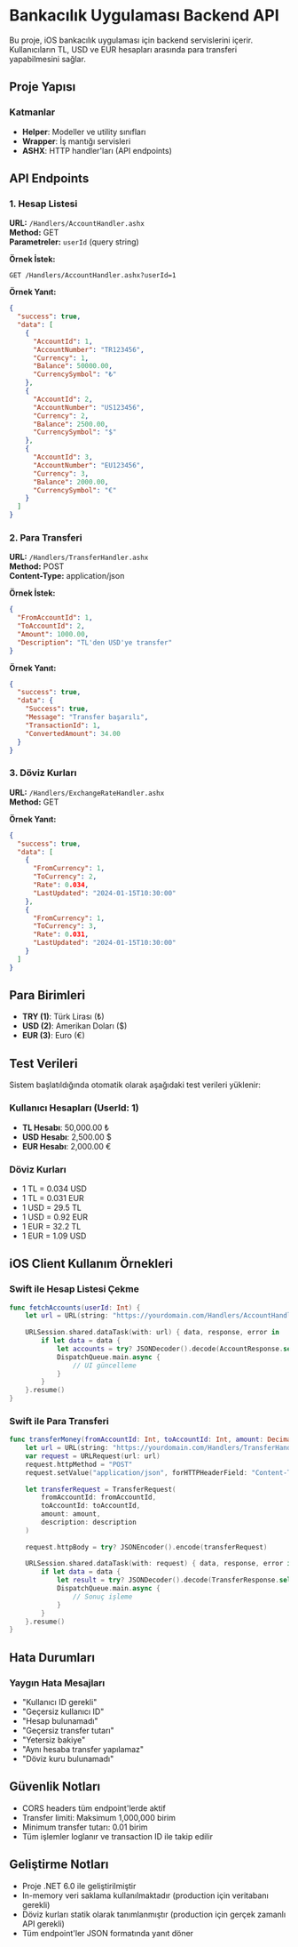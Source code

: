 # Bankacılık Uygulaması Backend API

Bu proje, iOS bankacılık uygulaması için backend servislerini içerir. Kullanıcıların TL, USD ve EUR hesapları arasında para transferi yapabilmesini sağlar.

## Proje Yapısı

### Katmanlar
- **Helper**: Modeller ve utility sınıfları
- **Wrapper**: İş mantığı servisleri
- **ASHX**: HTTP handler'ları (API endpoints)

## API Endpoints

### 1. Hesap Listesi
**URL:** `/Handlers/AccountHandler.ashx`  
**Method:** GET  
**Parametreler:** `userId` (query string)

**Örnek İstek:**
```
GET /Handlers/AccountHandler.ashx?userId=1
```

**Örnek Yanıt:**
```json
{
  "success": true,
  "data": [
    {
      "AccountId": 1,
      "AccountNumber": "TR123456",
      "Currency": 1,
      "Balance": 50000.00,
      "CurrencySymbol": "₺"
    },
    {
      "AccountId": 2,
      "AccountNumber": "US123456",
      "Currency": 2,
      "Balance": 2500.00,
      "CurrencySymbol": "$"
    },
    {
      "AccountId": 3,
      "AccountNumber": "EU123456",
      "Currency": 3,
      "Balance": 2000.00,
      "CurrencySymbol": "€"
    }
  ]
}
```

### 2. Para Transferi
**URL:** `/Handlers/TransferHandler.ashx`  
**Method:** POST  
**Content-Type:** application/json

**Örnek İstek:**
```json
{
  "FromAccountId": 1,
  "ToAccountId": 2,
  "Amount": 1000.00,
  "Description": "TL'den USD'ye transfer"
}
```

**Örnek Yanıt:**
```json
{
  "success": true,
  "data": {
    "Success": true,
    "Message": "Transfer başarılı",
    "TransactionId": 1,
    "ConvertedAmount": 34.00
  }
}
```

### 3. Döviz Kurları
**URL:** `/Handlers/ExchangeRateHandler.ashx`  
**Method:** GET

**Örnek Yanıt:**
```json
{
  "success": true,
  "data": [
    {
      "FromCurrency": 1,
      "ToCurrency": 2,
      "Rate": 0.034,
      "LastUpdated": "2024-01-15T10:30:00"
    },
    {
      "FromCurrency": 1,
      "ToCurrency": 3,
      "Rate": 0.031,
      "LastUpdated": "2024-01-15T10:30:00"
    }
  ]
}
```

## Para Birimleri

- **TRY (1)**: Türk Lirası (₺)
- **USD (2)**: Amerikan Doları ($)
- **EUR (3)**: Euro (€)

## Test Verileri

Sistem başlatıldığında otomatik olarak aşağıdaki test verileri yüklenir:

### Kullanıcı Hesapları (UserId: 1)
- **TL Hesabı**: 50,000.00 ₺
- **USD Hesabı**: 2,500.00 $
- **EUR Hesabı**: 2,000.00 €

### Döviz Kurları
- 1 TL = 0.034 USD
- 1 TL = 0.031 EUR
- 1 USD = 29.5 TL
- 1 USD = 0.92 EUR
- 1 EUR = 32.2 TL
- 1 EUR = 1.09 USD

## iOS Client Kullanım Örnekleri

### Swift ile Hesap Listesi Çekme
```swift
func fetchAccounts(userId: Int) {
    let url = URL(string: "https://yourdomain.com/Handlers/AccountHandler.ashx?userId=\(userId)")!
    
    URLSession.shared.dataTask(with: url) { data, response, error in
        if let data = data {
            let accounts = try? JSONDecoder().decode(AccountResponse.self, from: data)
            DispatchQueue.main.async {
                // UI güncelleme
            }
        }
    }.resume()
}
```

### Swift ile Para Transferi
```swift
func transferMoney(fromAccountId: Int, toAccountId: Int, amount: Decimal, description: String) {
    let url = URL(string: "https://yourdomain.com/Handlers/TransferHandler.ashx")!
    var request = URLRequest(url: url)
    request.httpMethod = "POST"
    request.setValue("application/json", forHTTPHeaderField: "Content-Type")
    
    let transferRequest = TransferRequest(
        fromAccountId: fromAccountId,
        toAccountId: toAccountId,
        amount: amount,
        description: description
    )
    
    request.httpBody = try? JSONEncoder().encode(transferRequest)
    
    URLSession.shared.dataTask(with: request) { data, response, error in
        if let data = data {
            let result = try? JSONDecoder().decode(TransferResponse.self, from: data)
            DispatchQueue.main.async {
                // Sonuç işleme
            }
        }
    }.resume()
}
```

## Hata Durumları

### Yaygın Hata Mesajları
- "Kullanıcı ID gerekli"
- "Geçersiz kullanıcı ID"
- "Hesap bulunamadı"
- "Geçersiz transfer tutarı"
- "Yetersiz bakiye"
- "Aynı hesaba transfer yapılamaz"
- "Döviz kuru bulunamadı"

## Güvenlik Notları

- CORS headers tüm endpoint'lerde aktif
- Transfer limiti: Maksimum 1,000,000 birim
- Minimum transfer tutarı: 0.01 birim
- Tüm işlemler loglanır ve transaction ID ile takip edilir

## Geliştirme Notları

- Proje .NET 6.0 ile geliştirilmiştir
- In-memory veri saklama kullanılmaktadır (production için veritabanı gerekli)
- Döviz kurları statik olarak tanımlanmıştır (production için gerçek zamanlı API gerekli)
- Tüm endpoint'ler JSON formatında yanıt döner
